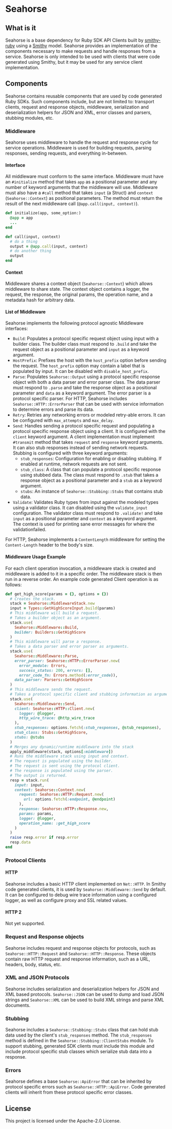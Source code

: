# Seahorse

## What is it
Seahorse is a base dependency for Ruby SDK API Clients built by
[smithy-ruby][smithy-ruby] using a [Smithy][Smithy] model. Seahorse provides an
implementation of the components necessary to make requests and handle responses
from a service. Seahorse is only intended to be used with clients that were code
generated using Smithy, but it may be used for any service client
implementation.

## Components
Seahorse contains reusable components that are used by code generated Ruby SDKs.
Such components include, but are not limited to: transport clients, request and
response objects, middleware, serialization and deserialization helpers for JSON
and XML, error classes and parsers, stubbing modules, etc.

### Middleware
Seahorse uses middleware to handle the request and response cycle for service
operations. Middleware is used for building requests, parsing responses, sending
requests, and everything in-between.

#### Interface
All middleware must conform to the same interface. Middleware must have an
`#initialize` method that takes `app` as a positional parameter and any number
of keyword arguments that the middleware will use. Middleware must also have a
`#call` method that takes `input` (a Struct) and `context` (`Seahorse::Context`)
as positional parameters. The method must return the result of the next
middleware call (`@app.call(input, context)`).

```ruby
def initialize(app, some_option:)
  @app = app
  ...
end

def call(input, context)
  # do a thing
  output = @app.call(input, context)
  # do another thing
  output
end
```

#### Context
Middleware shares a context object (`Seahorse::Context`) which allows middleware
to share state. The context object contains a logger, the request, the response,
the original params, the operation name, and a metadata hash for arbitrary data.

#### List of Middleware

Seahorse implements the following protocol agnostic Middleware interfaces:

* `Build`: Populates a protocol specific request object using input with a
   builder class. The builder class must respond to `.build` and take the
   request object as a positional parameter and `input` as a keyword argument.
* `HostPrefix`: Prefixes the host with the `host_prefix` option before sending
   the request. The `host_prefix` option may contain a label that is populated
   by input. It can be disabled with `disable_host_prefix`.
* `Parse`: Populates `Seahorse::Output` using a protocol specific response
   object with both a data parser and error parser class. The data parser must
   respond to `.parse` and take the response object as a positional parameter
   and `data` as a keyword argument. The error parser is a protocol specific
   parser. For HTTP, Seahorse includes `Seahorse::HTTP::ErrorParser` that can be
   used with service information to determine errors and parse its data.
* `Retry`: Retries any networking errors or modeled retry-able errors. It can be
   configured with `max_attempts` and `max_delay`.
* `Send`: Handles sending a protocol specific request and populating a protocol
   specific response object using a client. It is configured with the `client`
   keyword argument. A client implementation must implement `#transmit` method
   that takes `request` and `response` keyword arguments. It can also stub
   responses instead of sending network requests. Stubbing is configured with
   three keyword arguments:
   * `stub_responses`: Configuration for enabling or disabling stubbing. If
     enabled at runtime, network requests are not sent.
   * `stub_class`: A class that can populate a protocol specific response using
     stubbed data. The class must respond to `.stub` that takes a response
     object as a positional parameter and a `stub` as a keyword argument.
   * `stubs`: An instance of `Seahorse::Stubbing::Stubs` that contains stub
     data.
* `Validate`: Validates Ruby types from input against the modeled types using a
   validator class. It can disabled using the `validate_input` configuration.
   The validator class must respond to `.validate!` and take `input` as a
   positional parameter and `context` as a keyword argument. The context is used
   for printing sane error messages for where the validationfailed.

For HTTP, Seahorse implements a `ContentLength` middleware for setting the
`Content-Length` header to the body's size.

#### Middleware Usage Example

For each client operation invocation, a middleware stack is created and
middleware is added to it in a specific order. The middleware stack is then run
in a reverse order. An example code generated Client operation is as follows:

```ruby
def get_high_score(params = {}, options = {})
  # Creates the stack.
  stack = Seahorse::MiddlewareStack.new
  input = Types::GetHighScoreInput.build(params)
  # This middleware will build a request.
  # Takes a builder object as an argument.
  stack.use(
    Seahorse::Middleware::Build,
    builder: Builders::GetHighScore
  )
  # This middleware will parse a response.
  # Takes a data parser and error parser as arguments.
  stack.use(
    Seahorse::Middleware::Parse,
    error_parser: Seahorse::HTTP::ErrorParser.new(
      error_module: Errors,
      success_status: 200, errors: [],
      error_code_fn: Errors.method(:error_code)),
    data_parser: Parsers::GetHighScore
  )
  # This middleware sends the request.
  # Takes a protocol specific client and stubbing information as arguments.
  stack.use(
    Seahorse::Middleware::Send,
    client: Seahorse::HTTP::Client.new(
      logger: @logger,
      http_wire_trace: @http_wire_trace
    ),
    stub_responses: options.fetch(:stub_responses, @stub_responses),
    stub_class: Stubs::GetHighScore,
    stubs: @stubs
  )
  # Merges any dynamic/runtime middleware into the stack
  apply_middleware(stack, options[:middleware])
  # Runs the middleware stack using input and context.
  # The request is populated using the builder.
  # The request is sent using the protocol client.
  # The response is populated using the parser.
  # The output is returned.
  resp = stack.run(
    input: input,
    context: Seahorse::Context.new(
      request: Seahorse::HTTP::Request.new(
        url: options.fetch(:endpoint, @endpoint)
      ),
      response: Seahorse::HTTP::Response.new,
      params: params,
      logger: @logger,
      operation_name: :get_high_score
    )
  )
  raise resp.error if resp.error
  resp.data
end
```

### Protocol Clients

#### HTTP
Seahorse includes a basic HTTP client implemented on `Net::HTTP`. In Smithy
code generated clients, it is used by `Seahorse::Middleware::Send` by default.
It can be configured to debug wire trace information using a configured logger,
as well as configure proxy and SSL related values.

#### HTTP 2
Not yet supported.

### Request and Response objects
Seahorse includes request and response objects for protocols, such as
`Seahorse::HTTP::Request` and `Seahorse::HTTP::Response`. These objects contain
raw HTTP request and response information, such as a URL, headers, body, status,
etc.

### XML and JSON Protocols
Seahorse includes serialization and deserialization helpers for JSON and XML
based protocols. `Seahorse::JSON` can be used to dump and load JSON strings and
`Seahorse::XML` can be used to build XML strings and parse XML documents.

### Stubbing
Seahorse includes a `Seahorse::Stubbing::Stubs` class that can hold stub data
used by the client's `stub_responses` method. The `stub_responses` method is
defined in the `Seahorse::Stubbing::ClientStubs` module. To support stubbing,
generated SDK clients must include this module and include protocol specific
stub classes which serialize stub data into a response.

### Errors
Seahorse defines a base `Seahorse::ApiError` that can be inherited by protocol
specific errors such as `Seahorse::HTTP::ApiError`. Code generated clients will
inherit from these protocol specific error classes.

## License

This project is licensed under the Apache-2.0 License.

<!--- Links -->
[smithy-ruby]: https://github.com/awslabs/smithy-ruby
[Smithy]: https://awslabs.github.io/smithy/
